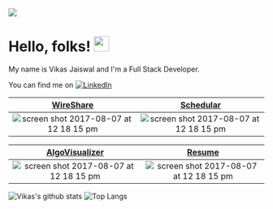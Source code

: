 <img src="https://mir-s3-cdn-cf.behance.net/project_modules/max_1200/79731568097599.5b50bca477735.jpg"/>

# Hello, folks! <img src="https://raw.githubusercontent.com/MartinHeinz/MartinHeinz/master/wave.gif" width="30px">
My name is Vikas Jaiswal and I'm a Full Stack Developer.
<!-- Actual text -->

You can find me on [![LinkedIn][1.2]][1]

<!-- Icons -->

[1.2]: https://img.shields.io/badge/-LinkedIn-0e76a8?style=plastic&logo=linkedIn (LinkedIn icon without padding)

<!-- Links to your social media accounts -->

[1]: https://www.linkedin.com/in/jaiswalvikas9991/

|[WireShare](https://wireshare-sveltekit.vercel.app) | [Schedular](https://github.com/jaiswalvikas9991/Schedular)
|:-------------------------------------:|:------------------------------:|
|<img alt="screen shot 2017-08-07 at 12 18 15 pm" src="https://user-images.githubusercontent.com/48611968/200125268-5aabfa66-94ab-4d7f-992f-8ea11f5dfeb5.png">|<img alt="screen shot 2017-08-07 at 12 18 15 pm" src="https://user-images.githubusercontent.com/48611968/81828155-1843a080-9557-11ea-8d1e-bf8dc92a9400.gif">

[AlgoVisualizer](https://github.com/jaiswalvikas9991/AlgoVisualizer) | [Resume](https://github.com/jaiswalvikas9991/Resume/blob/master/VikasJaiswal.pdf)
|:-------------------------------------:|:------------------------------:|
|<img alt="screen shot 2017-08-07 at 12 18 15 pm" src="https://user-images.githubusercontent.com/48611968/200164490-88a2aa4a-b5ac-476c-b572-2a206ab5502e.gif">|<img alt="screen shot 2017-08-07 at 12 18 15 pm" src="https://user-images.githubusercontent.com/48611968/203507188-8db29b12-80e4-4f12-b086-004e94b8abd2.png">

![Vikas's github stats](https://github-readme-stats.vercel.app/api?username=jaiswalvikas9991&show_icons=true&theme=dark&count_private=true&include_all_commits=true&hide_title=true&hide_border=true&bg_color=0,000000,12040d,190a1a,171228,051937&icon_color=ff5b77&text_color=e5e5e5&card_width=98%)
![Top Langs](https://github-readme-stats.vercel.app/api/top-langs/?username=jaiswalvikas9991&theme=dark&layout=compact&hide_border=true&bg_color=0,051937,171228,190a1a,12040d,000000)

<!--
**jaiswalvikas9991/jaiswalvikas9991** is a ✨ _special_ ✨ repository because its `README.md` (this file) appears on your GitHub profile.

Here are some ideas to get you started:

- 🔭 I’m currently working on ...
- 🌱 I’m currently learning ...
- 👯 I’m looking to collaborate on ...
- 🤔 I’m looking for help with ...
- 💬 Ask me about ...
- 📫 How to reach me: ...
- 😄 Pronouns: ...
- ⚡ Fun fact: ...
-->
